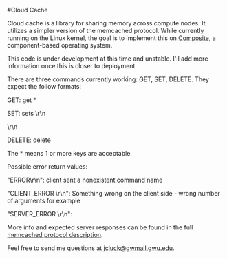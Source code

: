 #Cloud Cache

Cloud cache is a library for sharing memory across compute nodes.  It utilizes a simpler version of the memcached protocol.  While currently running on the Linux kernel, the goal is to implement this on [Composite](https://github.com/gparmer/Composite), a component-based operating system.

This code is under development at this time and unstable.  I'll add more information once this is closer to deployment.

There are three commands currently working: GET, SET, DELETE.
They expect the follow formats:

GET: get <key>*

SET: sets <key> <flags> <bytes> \r\n

<data block>\r\n

DELETE: delete <key>

The * means 1 or more keys are acceptable.

Possible error return values:

"ERROR\r\n": client sent a nonexistent command name

"CLIENT_ERROR <error>\r\n": Something wrong on the client side - wrong 
number of arguments for example

"SERVER_ERROR <error>\r\n": 

More info and expected server responses can be found in the full [memcached protocol description](https://github.com/memcached/memcached/blob/master/doc/protocol.txt).


Feel free to send me questions at jcluck@gwmail.gwu.edu.
